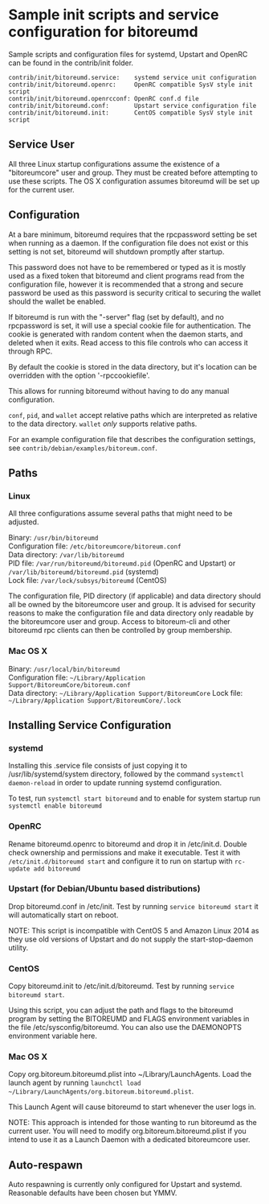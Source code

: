 Sample init scripts and service configuration for bitoreumd
==========================================================

Sample scripts and configuration files for systemd, Upstart and OpenRC
can be found in the contrib/init folder.

    contrib/init/bitoreumd.service:    systemd service unit configuration
    contrib/init/bitoreumd.openrc:     OpenRC compatible SysV style init script
    contrib/init/bitoreumd.openrcconf: OpenRC conf.d file
    contrib/init/bitoreumd.conf:       Upstart service configuration file
    contrib/init/bitoreumd.init:       CentOS compatible SysV style init script

Service User
---------------------------------

All three Linux startup configurations assume the existence of a "bitoreumcore" user
and group.  They must be created before attempting to use these scripts.
The OS X configuration assumes bitoreumd will be set up for the current user.

Configuration
---------------------------------

At a bare minimum, bitoreumd requires that the rpcpassword setting be set
when running as a daemon.  If the configuration file does not exist or this
setting is not set, bitoreumd will shutdown promptly after startup.

This password does not have to be remembered or typed as it is mostly used
as a fixed token that bitoreumd and client programs read from the configuration
file, however it is recommended that a strong and secure password be used
as this password is security critical to securing the wallet should the
wallet be enabled.

If bitoreumd is run with the "-server" flag (set by default), and no rpcpassword is set,
it will use a special cookie file for authentication. The cookie is generated with random
content when the daemon starts, and deleted when it exits. Read access to this file
controls who can access it through RPC.

By default the cookie is stored in the data directory, but it's location can be overridden
with the option '-rpccookiefile'.

This allows for running bitoreumd without having to do any manual configuration.

`conf`, `pid`, and `wallet` accept relative paths which are interpreted as
relative to the data directory. `wallet` *only* supports relative paths.

For an example configuration file that describes the configuration settings,
see `contrib/debian/examples/bitoreum.conf`.

Paths
---------------------------------

### Linux

All three configurations assume several paths that might need to be adjusted.

Binary:              `/usr/bin/bitoreumd`  
Configuration file:  `/etc/bitoreumcore/bitoreum.conf`  
Data directory:      `/var/lib/bitoreumd`  
PID file:            `/var/run/bitoreumd/bitoreumd.pid` (OpenRC and Upstart) or `/var/lib/bitoreumd/bitoreumd.pid` (systemd)  
Lock file:           `/var/lock/subsys/bitoreumd` (CentOS)  

The configuration file, PID directory (if applicable) and data directory
should all be owned by the bitoreumcore user and group.  It is advised for security
reasons to make the configuration file and data directory only readable by the
bitoreumcore user and group.  Access to bitoreum-cli and other bitoreumd rpc clients
can then be controlled by group membership.

### Mac OS X

Binary:              `/usr/local/bin/bitoreumd`  
Configuration file:  `~/Library/Application Support/BitoreumCore/bitoreum.conf`  
Data directory:      `~/Library/Application Support/BitoreumCore`
Lock file:           `~/Library/Application Support/BitoreumCore/.lock`

Installing Service Configuration
-----------------------------------

### systemd

Installing this .service file consists of just copying it to
/usr/lib/systemd/system directory, followed by the command
`systemctl daemon-reload` in order to update running systemd configuration.

To test, run `systemctl start bitoreumd` and to enable for system startup run
`systemctl enable bitoreumd`

### OpenRC

Rename bitoreumd.openrc to bitoreumd and drop it in /etc/init.d.  Double
check ownership and permissions and make it executable.  Test it with
`/etc/init.d/bitoreumd start` and configure it to run on startup with
`rc-update add bitoreumd`

### Upstart (for Debian/Ubuntu based distributions)

Drop bitoreumd.conf in /etc/init.  Test by running `service bitoreumd start`
it will automatically start on reboot.

NOTE: This script is incompatible with CentOS 5 and Amazon Linux 2014 as they
use old versions of Upstart and do not supply the start-stop-daemon utility.

### CentOS

Copy bitoreumd.init to /etc/init.d/bitoreumd. Test by running `service bitoreumd start`.

Using this script, you can adjust the path and flags to the bitoreumd program by
setting the BITOREUMD and FLAGS environment variables in the file
/etc/sysconfig/bitoreumd. You can also use the DAEMONOPTS environment variable here.

### Mac OS X

Copy org.bitoreum.bitoreumd.plist into ~/Library/LaunchAgents. Load the launch agent by
running `launchctl load ~/Library/LaunchAgents/org.bitoreum.bitoreumd.plist`.

This Launch Agent will cause bitoreumd to start whenever the user logs in.

NOTE: This approach is intended for those wanting to run bitoreumd as the current user.
You will need to modify org.bitoreum.bitoreumd.plist if you intend to use it as a
Launch Daemon with a dedicated bitoreumcore user.

Auto-respawn
-----------------------------------

Auto respawning is currently only configured for Upstart and systemd.
Reasonable defaults have been chosen but YMMV.
